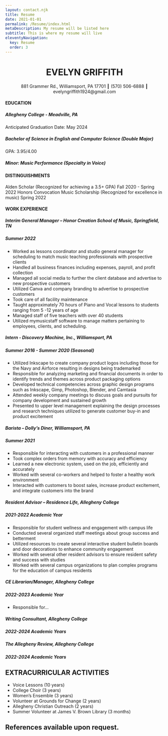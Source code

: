```yaml
---
layout: contact.njk
title: Resume
date: 2021-01-01
permalink: /Resume/index.html
metaDescription: My resume will be listed here
subtitle: This is where my resume will live
eleventyNavigation:
  key: Resume
  order: 3
---
```


# <div align=center>EVELYN GRIFFITH</div>

<div align="center">881 Grammer Rd., Williamsport, PA 17701 ┃ (570) 506-6888 ┃ evelyngriffith1924@gmail.com</div>

#### EDUCATION
##### Allegheny College - Meadville, PA
Anticipated Graduation Date: May 2024
##### Bachelor of Science in English and Computer Science (Double Major)
GPA: 3.95/4.00
##### Minor: Music Performance (Specialty in Voice)

#### DISTINGUISHMENTS
Alden Scholar (Recognized for achieving a 3.5+ GPA)                           Fall 2020 - Spring 2022
Honors Convocation Music Scholarship (Recognized for excellence in music)     Spring 2022

#### WORK EXPERIENCE
##### Interim General Manager – Honor Creation School of Music, Springfield, TN
##### Summer 2022

- Worked as lessons coordinator and studio general manager for scheduling to match music teaching professionals with prospective clients
- Handled all business finances including expenses, payroll, and profit collection
- Managed all social media to further the client database and advertise to new prospective customers
- Utilized Canva and company branding to advertise to prospective customers
- Took care of all facility maintenance
- Taught approximately 70 hours of Piano and Vocal lessons to students ranging from 5 -12 years of age
- Managed staff of five teachers with over 40 students
- Utilized mymusicstaff software to manage matters pertaining to employees, clients, and scheduling.

##### Intern - Discovery Machine, Inc., Williamsport, PA
##### Summer 2016 - Summer 2020 (Seasonal)

- Utilized Inkscape to create company product logos including those for the Navy and Airforce resulting in designs being trademarked
- Responsible for analyzing marketing and financial documents in order to identify trends and themes across product packaging options  
- Developed technical competencies across graphic design programs such as Inkscape, Gimp, Photoshop, Blender, and Camtasia
- Attended weekly company meetings to discuss goals and pursuits for company development and sustained growth
- Presented to upper level management explaining the design processes and research techniques utilized to generate customer buy-in and product excitement

##### Barista – Dolly’s Diner, Williamsport, PA
##### Summer 2021

- Responsible for interacting with customers in a professional manner
- Took complex orders from memory with accuracy and efficiency
- Learned a new electronic system, used on the job, efficiently and accurately
- Worked with several co-workers and helped to foster a healthy work environment
- Interacted with customers to boost sales, increase product excitement, and integrate customers into the brand

##### Resident Advisor – Residence Life, Allegheny College
##### 2021-2022 Academic Year

- Responsible for student wellness and engagement with campus life
- Conducted several organized staff meetings about group success and betterment
- Utilized resources to create several interactive student bulletin boards and door decorations to enhance community engagement
- Worked with several other resident advisors to ensure resident safety and success with studies
- Worked with several campus organizations to plan complex programs for the education of campus residents

##### CE Librarian/Manager, Allegheny College
##### 2022-2023 Academic Year

- Responsible for...

##### Writing Consultant, Allegheny College
##### 2022-2024 Academic Years

##### The Allegheny Review, Allegheny College
##### 2022-2024 Academic Years

## EXTRACURRICULAR ACTIVITIES

- Voice Lessons (10 years)
- College Choir (3 years)
- Women’s Ensemble (3 years)
- Volunteer at Grounds for Change (2 years)
- Allegheny Christian Outreach (2 years)
- Summer Volunteer at James V. Brown Library (3 months)

## References available upon request.